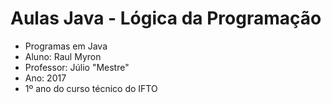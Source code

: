 # Aulas Java - Lógica da Programação
- Programas em Java
- Aluno: Raul Myron
- Professor: Júlio "Mestre"
- Ano: 2017
- 1º ano do curso técnico do IFTO
